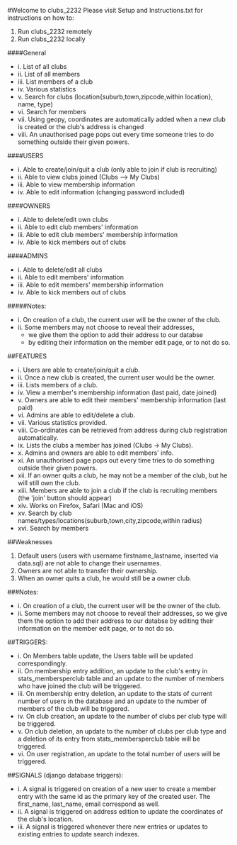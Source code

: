 #Welcome to clubs_2232
Please visit Setup and Instructions.txt for instructions on how to:

1. Run clubs_2232 remotely
2. Run clubs_2232 locally

####General
* i. 	List of all clubs
* ii. 	List of all members
* iii. 	List members of a club
* iv. 	Various statistics 
* v. 	Search for clubs (location{suburb,town,zipcode,within location}, name, type)
* vi. 	Search for members
* vii. 	Using geopy, coordinates are automatically added when a new club is created or the club's address is changed
* viii. An unauthorised page pops out every time someone tries to do something outside their given powers.

####USERS
* i. 	Able to create/join/quit a club (only able to join if club is recruiting)
* ii. 	Able to view clubs joined (Clubs --> My Clubs)
* iii. 	Able to view membership information
* iv. 	Able to edit information (changing password included)

####OWNERS
* i. 	Able to delete/edit own clubs
* ii. 	Able to edit club members' information
* iii. 	Able to edit club members' membership information
* iv. 	Able to kick members out of clubs

####ADMINS
* i. 	Able to delete/edit all clubs
* ii. 	Able to edit members' information
* iii. 	Able to edit members' membership information
* iv. 	Able to kick members out of clubs

#####Notes:
* i. 	On creation of a club, the current user will be the owner of the club.
* ii. 	Some members may not choose to reveal their addresses, 
	*	we give them the option to add their address to our databse 
	*	by editing their information on the member edit page, or to not do so.

##FEATURES
* i. Users are able to create/join/quit a club.
* ii. Once a new club is created, the current user would be the owner.
* iii. Lists members of a club.
* iv. View a member's membership information (last paid, date joined)
* v. Owners are able to edit their members' membership information (last paid)
* vi. Admins are able to edit/delete a club.
* vii. Various statistics provided.
* viii. Co-ordinates can be retrieved from address during club registration automatically.
* ix. Lists the clubs a member has joined (Clubs -> My Clubs).
* x. Admins and owners are able to edit members' info.
* xi. An unauthorised page pops out every time tries to do something outside their given powers.
* xii. If an owner quits a club, he may not be a member of the club, but he will still own the club.
* xiii. Members are able to join a club if the club is recruiting members (the 'join' button should appear)
* xiv. Works on Firefox, Safari (Mac and iOS) 
* xv. Search by club names/types/locations(suburb,town,city,zipcode,within radius)
* xvi. Search by members 

##Weaknesses
1. Default users (users with username firstname_lastname, inserted via data.sql) are not able to change their usernames.
2. Owners are not able to transfer their ownership.
3. When an owner quits a club, he would still be a owner club.

###Notes:
* i. On creation of a club, the current user will be the owner of the club.
* ii. Some members may not choose to reveal their addresses, so we give them the option to add their address to our databse by editing their information on the member edit page, or to not do so.

##TRIGGERS:
* i. 	On Members table update, the Users table will be updated correspondingly.
* ii. 	On membership entry addition, an update to the club's entry in stats_membersperclub table and an update to the number of members who have joined the club will be triggered.
* iii. 	On membership entry deletion, an update to the stats of current number of users in the database and an update to the number of members of the club will be triggered.
* iv. 	On club creation, an update to the number of clubs per club type will be triggered.
* v. 	On club deletion, an update to the number of clubs per club type and a deletion of its entry from stats_membersperclub table will be triggered.
* vi. 	On user registration, an update to the total number of users will be triggered.

##SIGNALS (django database triggers):
* i. 	A signal is triggered on creation of a new user to create a member entry with the same id as the primary key of the created user. The first_name, last_name, email correspond as well.
* ii. 	A signal is triggered on address edition to update the coordinates of the club's location.
* iii. 	A signal is triggered whenever there new entries or updates to existing entries to update search indexes.
